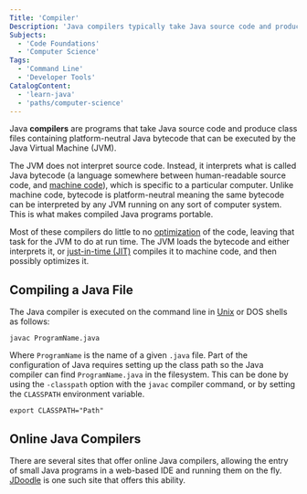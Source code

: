 ```yaml
---
Title: 'Compiler'
Description: 'Java compilers typically take Java source code and produce class files containing platform-neutral Java bytecode that can be executed by the Java Virtual Machine (JVM).'
Subjects:
  - 'Code Foundations'
  - 'Computer Science'
Tags:
  - 'Command Line'
  - 'Developer Tools'
CatalogContent:
  - 'learn-java'
  - 'paths/computer-science'
---
```


Java **compilers** are programs that take Java source code and produce class files containing platform-neutral Java bytecode that can be executed by the Java Virtual Machine (JVM).

The JVM does not interpret source code. Instead, it interprets what is called Java bytecode (a language somewhere between human-readable source code, and [machine code](https://www.codecademy.com/resources/docs/general/machine-code)), which is specific to a particular computer. Unlike machine code, bytecode is platform-neutral meaning the same bytecode can be interpreted by any JVM running on any sort of computer system. This is what makes compiled Java programs portable.

Most of these compilers do little to no [optimization](https://en.wikipedia.org/wiki/Program_optimization) of the code, leaving that task for the JVM to do at run time. The JVM loads the bytecode and either interprets it, or [just-in-time (JIT)](https://en.wikipedia.org/wiki/Just-in-time_compilation) compiles it to machine code, and then possibly optimizes it.

## Compiling a Java File

The Java compiler is executed on the command line in [Unix](https://www.codecademy.com/resources/docs/general/unix) or DOS shells as follows:

```shell
javac ProgramName.java
```

Where `ProgramName` is the name of a given `.java` file. Part of the configuration of Java requires setting up the class path so the Java compiler can find `ProgramName.java` in the filesystem. This can be done by using the `-classpath` option with the `javac` compiler command, or by setting the `CLASSPATH` environment variable.

```shell
export CLASSPATH="Path"
```

## Online Java Compilers

There are several sites that offer online Java compilers, allowing the entry of small Java programs in a web-based IDE and running them on the fly. [JDoodle](https://www.jdoodle.com/online-java-compiler/) is one such site that offers this ability.
